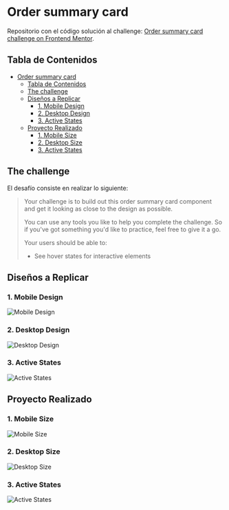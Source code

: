 # Order summary card

Repositorio con el código solución al challenge: [Order summary card challenge on Frontend Mentor](https://www.frontendmentor.io/challenges/order-summary-component-QlPmajDUj).

## Tabla de Contenidos

- [Order summary card](#order-summary-card)
  - [Tabla de Contenidos](#tabla-de-contenidos)
  - [The challenge](#the-challenge)
  - [Diseños a Replicar](#diseños-a-replicar)
    - [1. Mobile Design](#1-mobile-design)
    - [2. Desktop Design](#2-desktop-design)
    - [3. Active States](#3-active-states)
  - [Proyecto Realizado](#proyecto-realizado)
    - [1. Mobile Size](#1-mobile-size)
    - [2. Desktop Size](#2-desktop-size)
    - [3. Active States](#3-active-states-1)

## The challenge

El desafío consiste en realizar lo siguiente:

> Your challenge is to build out this order summary card component and get it looking as close to the design as possible.
>
> You can use any tools you like to help you complete the challenge. So if you've got something you'd like to practice, feel free to give it a go.
>
> Your users should be able to:
>
> - See hover states for interactive elements

## Diseños a Replicar

### 1. Mobile Design

![Mobile Design](./screenshots/mobile-design.jpg)

### 2. Desktop Design

![Desktop Design](./screenshots/desktop-design.jpg)

### 3. Active States

![Active States](./screenshots/active-states.jpg)

## Proyecto Realizado

### 1. Mobile Size

![Mobile Size](./screenshots/waldo_mobile.webp)

### 2. Desktop Size

![Desktop Size](./screenshots/waldo_desktop.webp)

### 3. Active States

![Active States](./screenshots/waldo_active_states.webp)
